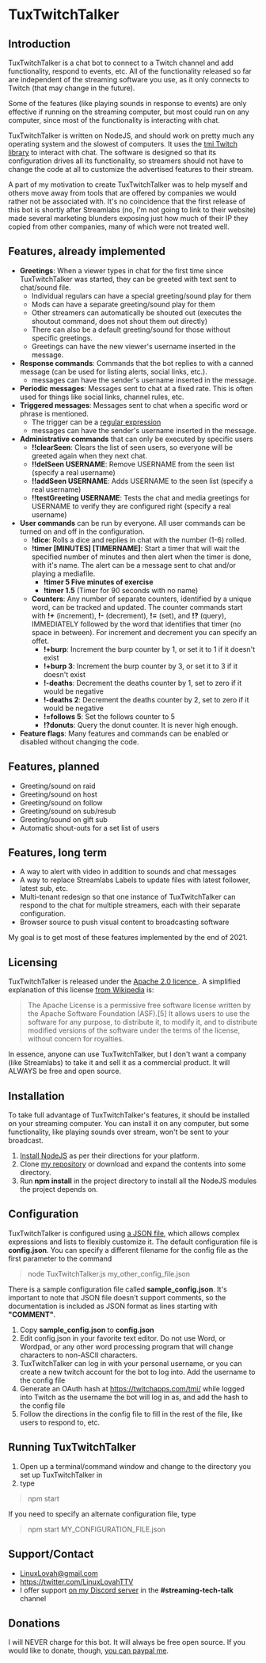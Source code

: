 TuxTwitchTalker
===

Introduction
---
TuxTwitchTalker is a chat bot to connect to a Twitch channel and add functionality, respond to events, etc.  All of the functionality released so far are independent of the streaming software you use, as it only connects to Twitch (that may change in the future).

Some of the features (like playing sounds in response to events) are only effective if running on the streaming computer, but most could run on any computer, since most of the functionality is interacting with chat.

TuxTwitchTalker is written on NodeJS, and should work on pretty much any operating system and the slowest of computers.  It uses the [tmi Twitch library](https://tmijs.com/) to interact with chat.  The software is designed so that its configuration drives all its functionality, so streamers should not have to change the code at all to customize the advertised features to their stream.

A part of my motivation to create TuxTwitchTalker was to help myself and others move away from tools that are offered by companies we would rather not be associated with.  It's no coincidence that the first release of this bot is shortly after Streamlabs (no, I'm not going to link to their website) made several marketing blunders exposing just how much of their IP they copied from other companies, many of which were not treated well.


Features, already implemented
---
* **Greetings**: When a viewer types in chat for the first time since TuxTwitchTalker was started, they can be greeted with text sent to chat/sound file.
  * Individual regulars can have a special greeting/sound play for them
  * Mods can have a separate greeting/sound play for them
  * Other streamers can automatically be shouted out (executes the shoutout command, does not shout them out directly)
  * There can also be a default greeting/sound for those without specific greetings.
  * Greetings can have the new viewer's username inserted in the message.
* **Response commands**: Commands that the bot replies to with a canned message (can be used for listing alerts, social links, etc.).
  * messages can have the sender's username inserted in the message.
* **Periodic messages**: Messages sent to chat at a fixed rate.  This is often used for things like social links, channel rules, etc.
*  **Triggered messages**: Messages sent to chat when a specific word or phrase is mentioned.
   *  The trigger can be a [regular expression](https://www.oreilly.com/content/an-introduction-to-regular-expressions/)
   * messages can have the sender's username inserted in the message.
* **Administrative commands** that can only be executed by specific users
  * **!!clearSeen**: Clears the list of seen users, so everyone will be greeted again when they next chat.
  *  **!!delSeen USERNAME**: Remove USERNAME from the seen list (specify a real username)
  *  **!!addSeen USERNAME**: Adds USERNAME to the seen list (specify a real username)
  *  **!!testGreeting USERNAME**: Tests the chat and media greetings for USERNAME to verify they are configured right (specify a real username)
* **User commands** can be run by everyone.  All user commands can be turned on and off in the configuration.
  * **!dice**: Rolls a dice and replies in chat with the number (1-6) rolled.
  * **!timer [MINUTES] [TIMERNAME]**: Start a timer that will wait the specified number of minutes and then alert when the timer is done, with it's name.  The alert can be a message sent to chat and/or playing a mediafile.
    * **!timer 5 Five minutes of exercise**
    * **!timer 1.5** (Timer for 90 seconds with no name)
  * **Counters**: Any number of separate counters, identified by a unique word, can be tracked and updated.  The counter commands start with **!+** (increment), **!-** (decrement), **!=** (set), and **!?** (query), IMMEDIATELY followed by the word that identifies that timer (no space in between).  For increment and decrement you can specify an offet.
    * **!+burp**: Increment the burp counter by 1, or set it to 1 if it doesn't exist
    * **!+burp 3**: Increment the burp counter by 3, or set it to 3 if it doesn't exist
    * **!-deaths**: Decrement the deaths counter by 1, set to zero if it would be negative
    * **!-deaths 2**: Decrement the deaths counter by 2, set to zero if it would be negative
    * **!=follows 5**: Set the follows counter to 5
    * **!?donuts**: Query the donut counter.  It is never high enough.
* **Feature flags**: Many features and commands can be enabled or disabled without changing the code.



Features, planned
---
* Greeting/sound on raid
* Greeting/sound on host
* Greeting/sound on follow
* Greeting/sound on sub/resub
* Greeting/sound on gift sub
* Automatic shout-outs for a set list of users


Features, long term
---
* A way to alert with video in addition to sounds and chat messages
* A way to replace Streamlabs Labels to update files with latest follower, latest sub, etc.
* Multi-tenant redesign so that one instance of TuxTwitchTalker can respond to the chat for multiple streamers, each with their separate configuration.
* Browser source to push visual content to broadcasting software

My goal is to get most of these features implemented by the end of 2021.


Licensing
---
TuxTwitchTalker is released under the [Apache 2.0 licence ](https://www.apache.org/licenses/LICENSE-2.0).  A simplified explanation of this license [from Wikipedia](https://en.wikipedia.org/wiki/Apache_License) is:
> The Apache License is a permissive free software license written by the Apache Software Foundation (ASF).[5] It allows users to use the software for any purpose, to distribute it, to modify it, and to distribute modified versions of the software under the terms of the license, without concern for royalties.

In essence, anyone can use TuxTwitchTalker, but I don't want a company (like Streamlabs) to take it and sell it as a commercial product.  It will ALWAYS be free and open source.


Installation
---
To take full advantage of TuxTwitchTalker's features, it should be installed on your streaming computer.  You can install it on any computer, but some functionality, like playing sounds over stream, won't be sent to your broadcast.

1. [Install NodeJS](https://nodejs.org/en/download/) as per their directions for your platform.
2. Clone [my repository](https://github.com/LinuxLovah/TuxTwitchTalker) or download and expand the contents into some directory.
3. Run **npm install** in the project directory to install all the NodeJS modules the project depends on.


Configuration
---
TuxTwitchTalker is configured using [a JSON file](https://en.wikipedia.org/wiki/JSON), which allows complex expressions and lists to flexibly customize it.  The default configuration file is **config.json**.  You can specify a different filename for the config file as the first parameter to the command
> node TuxTwitchTalker.js my_other_config_file.json

There is a sample configuration file called **sample_config.json**.  It's important to note that JSON file doesn't support comments, so the documentation is included as JSON format as lines starting with **"COMMENT"**.
1. Copy **sample_config.json** to **config.json**
2. Edit config.json in your favorite text editor.  Do not use Word, or Wordpad, or any other word processing program that will change characters to non-ASCII characters.
3. TuxTwitchTalker can log in with your personal username, or you can create a new twitch account for the bot to log into.  Add the username to the config file
4. Generate an OAuth hash at https://twitchapps.com/tmi/ while logged into Twitch as the username the bot will log in as, and add the hash to the config file
5. Follow the directions in the config file to fill in the rest of the file, like users to respond to, etc.


Running TuxTwitchTalker
---
1. Open up a terminal/command window and change to the directory you set up TuxTwitchTalker in
2. type
> npm start

If you need to specify an alternate configuration file, type
> npm start MY_CONFIGURATION_FILE.json


Support/Contact
---
* [LinuxLovah@gmail.com](mailto:LinuxLovah@gmail.com)
* https://twitter.com/LinuxLovahTTV
* I offer support [on my Discord server](https://discord.gg/dJeFM2GpZN) in the **#streaming-tech-talk** channel

Donations
---
I will NEVER charge for this bot. It will always be free open source.  If you would like to donate, though, [you can paypal me](https://www.paypal.com/donate/?business=MYYKAGE7725C4&no_recurring=0&currency_code=USD).
